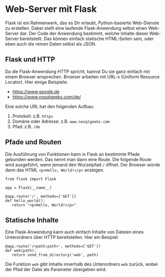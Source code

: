 # Web-Server mit Flask

Flask ist ein Rahmenwerk, das es Dir erlaubt, Python-basierte Web-Dienste zu erstellen. Dabei stellt eine laufende Flask-Anwendung selbst einen Web-Server dar. Der Code der Anwendung bestimmt, welche Inhalte dieser Web-Server bereitstellt. Das können einfach statische HTML-Seiten sein, oder eben auch die reinen Daten selbst als JSON.

## Flask und HTTP

Da die Flask-Anwendung HTTP spricht, kannst Du sie ganz einfach mit einem Browser ansprechen. Browser arbeiten mit URL-s (Uniform Resource Locator). Hier einige Beispiele:

* https://www.google.de
* https://www.nosqlgeeks.com/de/

Eine solche URL hat den folgenden Aufbau:

1. Protokoll: z.B. `https`
2. Domäne oder Adresse: z.B. `www.nosqlgeeks.com`
3. Pfad: z.B. `/de`

## Pfade und Routen

Die Ausführung von Funktionen kann in Flask an bestimmte Pfade gebunden werden. Das nennt man dann eine Route. Die folgende Route wird ausgeführt, wenn jemand den Wurzelpfad `/` öffnet. Der Browser würde dann das HTML `<p>Hello, World!</p>` anzeigen.

```
from flask import Flask

app = Flask(__name__)

@app.route('/', methods=['GET'])
def hello_world():
   return "<p>Hello, World!</p>"
```

## Statische Inhalte

Eine Flask-Anwendung kann auch einfach Inhalte von Dateien eines Unterordners über HTTP bereitstellen. Hier ein Beispiel:

```
@app.route('/<path:path>', methods=['GET'])
def web(path):
   return send_from_directory('web', path)
```
Die Funktion `web` gibt Inhalte innerhalb des Unterordners `web` zurück, wobei der Pfad der Datei als Parameter übergeben wird.